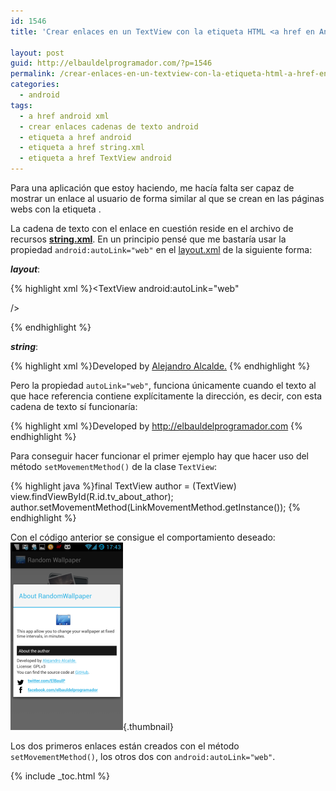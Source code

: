 ```yaml
---
id: 1546
title: 'Crear enlaces en un TextView con la etiqueta HTML <a href en Android'

layout: post
guid: http://elbauldelprogramador.com/?p=1546
permalink: /crear-enlaces-en-un-textview-con-la-etiqueta-html-a-href-en-android/
categories:
  - android
tags:
  - a href android xml
  - crear enlaces cadenas de texto android
  - etiqueta a href android
  - etiqueta a href string.xml
  - etiqueta a href TextView android
---
```

Para una aplicación que estoy haciendo, me hacía falta ser capaz de mostrar un enlace al usuario de forma similar al que se crean en las páginas webs con la etiqueta *<a href=&#8221;&#8221;></a>*. 

La cadena de texto con el enlace en cuestión reside en el archivo de recursos **[string.xml][1]**. En un principio pensé que me bastaría usar la propiedad `android:autoLink="web"` en el [layout.xml][2] de la siguiente forma:  
  
<!--ad-->

  
***layout***:

{% highlight xml %}<TextView
                <!-- .... -->
                android:autoLink="web"
                

<!-- .... --> />
{% endhighlight %}

***string***:

{% highlight xml %}<string name="aboutAuthor">Developed by <a href="http://elbauldelprogramador.com">Alejandro Alcalde.</a></string>
{% endhighlight %}

Pero la propiedad `autoLink="web"`, funciona únicamente cuando el texto al que hace referencia contiene explícitamente la dirección, es decir, con esta cadena de texto sí funcionaría:

{% highlight xml %}<string name="aboutAuthor">Developed by http://elbauldelprogramador.com</string>
{% endhighlight %}

Para conseguir hacer funcionar el primer ejemplo hay que hacer uso del método `setMovementMethod()` de la clase `TextView`:

{% highlight java %}final TextView author = (TextView) view.findViewById(R.id.tv_about_athor);
author.setMovementMethod(LinkMovementMethod.getInstance());
{% endhighlight %}

Con el código anterior se consigue el comportamiento deseado:  
[<img src="/images/2013/05/setMovementMethod-example-180x300.png" alt="enlaces en un textview android" width="180" height="300" class="aligncenter size-medium wp-image-1547" />][3]{.thumbnail}

Los dos primeros enlaces están creados con el método `setMovementMethod()`, los otros dos con `android:autoLink="web"`.



 [1]: /programacion-android-recursos-strings/
 [2]: /programacion-android-recursos-layout/
 [3]: /images/2013/05/setMovementMethod-example.png

{% include _toc.html %}
